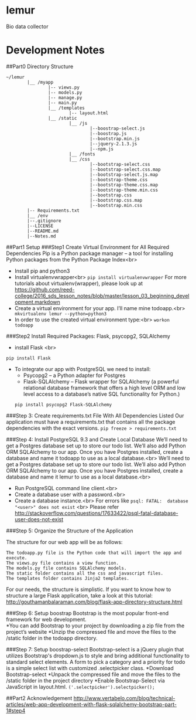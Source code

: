# lemur
Bio data collector
# Development Notes
##Part0 Directory Structure
```
~/lemur
        |__ /myapp
                |-- views.py
                |-- models.py
                |-- manage.py
                |-- main.py
                |__ /templates
                        |-- layout.html
                |__ /static
                        |__ /js
                                |--boostrap-select.js
                                |--boostrap.js
                                |--bootstrap.min.js
                                |--jquery-2.1.3.js
                                |--npm.js
                        |__ /fonts
                        |__ /css
                                |--bootstrap-select.css   
                                |--bootstrap-select.css.map
                                |--bootstrap-select.js.map
                                |--bootstrap-theme.css
                                |--bootstrap-theme.css.map
                                |--bootstrap-theme.min.css
                                |--bootstrap.css
                                |--bootstrap.css.map
                                |--bootstrap.min.css                     
        |-- Requirements.txt
        |__ /env
        |--.gitignore
        |--LICENSE
        |--README.md
        |--Notes.md

```

##Part1 Setup
###Step1 Create Virtual Environment for All Required Dependencies
Pip is a Python package manager – a tool for installing Python packages from the Python Package Index<br\>
* Install pip and python3
* Install virtualenvwrapper<br\>
``` pip install virtualenvwrapper ```
For more tutorials about virtualenv(wrapper), please look up at https://github.com/reed-college/2016_sds_lesson_notes/blob/master/lesson_03_beginning_development.markdown
* Create a virtual environment for your app. I’ll name mine todoapp.<br\>
``` mkvirtualenv lemur --python=python3```
* In order to use the created virtual environment type:<br\>
``` workon todoapp ```


###Step2 Install Required Packages: Flask, psycopg2, SQLAlchemy
* install Flask <br\>
```
pip install Flask
```
* To integrate our app with PostgreSQL we need to install:
	* Psycopg2 – a Python adapter for Postgres
	* Flask-SQLAlchemy – Flask wrapper for SQLAlchemy (a powerful relational database framework that offers a high level ORM and low level access to a database’s native SQL functionality for Python.)
	```
	pip install psycopg2 Flask-SQLAlchemy
	```
###Step 3: Create requirements.txt File With All Dependencies Listed
Our application must have a requirements.txt that contains all the package dependencies with the exact versions.
```pip freeze > requirements.txt```

###Step 4: Install PostgreSQL 9.3 and Create Local Database
We’ll need to get a Postgres database set up to store our todo list. We’ll also add Python ORM SQLAlchemy to our app. Once you have Postgres installed, create a database and name it todoapp to use as a local database.<br\>
We’ll need to get a Postgres database set up to store our todo list. We’ll also add Python ORM SQLAlchemy to our app. Once you have Postgres installed, create a database and name it lemur to use as a local database.<br\>
* Run PostgreSQL command line client.<br\>
* Create a database user with a password.<br\>
* Create a database instance.<br\>
For errors like ```psql: FATAL:  database "<user>" does not exist``` <br\>
Please refer http://stackoverflow.com/questions/17633422/psql-fatal-database-user-does-not-exist

###Step 5: Organize the Structure of the Application

The structure for our web app will be as follows:
```
The todoapp.py file is the Python code that will import the app and execute.
The views.py file contains a view function.
The models.py file contains SQLAlchemy models.
The static folder contains all the css and javascript files.
The templates folder contains Jinja2 templates.
```
For our needs, the structure is simplistic. If you want to know how to structure a large Flask application, take a look at this tutorial: http://gouthamanbalaraman.com/blog/flask-app-directory-structure.html

###Step 6: Setup boostrap
Bootstrap is the most popular front-end framework for web development.<br/>
*You can add Bootstrap to your project by downloading a zip file from the project’s website
*Unzip the compressed file and move the files to the /static folder in the todoapp directory.

###Step 7: Setup boostrap-select
Bootstrap-select is a jQuery plugin that utilizes Bootstrap's dropdown.js to style and bring additional functionality to standard select elements. A form to pick a category and a priority for todo is a simple select list with customized .selectpicker class.
*Download Bootstrap-select
*Unpack the compressed file and move the files to the /static folder in the project directory
*Enable Bootstrap-Select via JavaScript in layout.html.
```('.selectpicker').selectpicker();```


##Part2 Acknowledgement
http://www.vertabelo.com/blog/technical-articles/web-app-development-with-flask-sqlalchemy-bootstrap-part-1#step4

